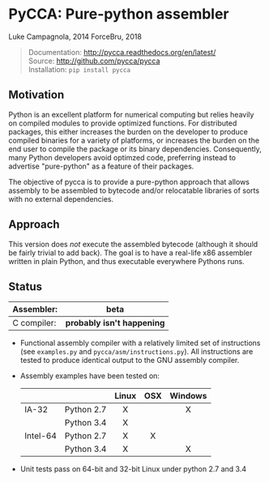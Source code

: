 PyCCA: Pure-python assembler
===========================================

Luke Campagnola, 2014
ForceBru, 2018


> Documentation: http://pycca.readthedocs.org/en/latest/<br>
> Source: http://github.com/pycca/pycca<br>
> Installation: `pip install pycca`


Motivation
----------

Python is an excellent platform for numerical computing but relies
heavily on compiled modules to provide optimized functions. For 
distributed packages, this either increases the burden on the developer
to produce compiled binaries for a variety of platforms, or increases
the burden on the end user to compile the package or its binary 
dependencies. Consequently, many Python developers avoid optimzed
code, preferring instead to advertise "pure-python" as a feature
of their packages.

The objective of pycca is to provide a pure-python approach that
allows assembly to be assembled to bytecode and/or relocatable libraries of sorts
with no external dependencies. 


Approach
--------

This version does _not_ execute the assembled bytecode (although it should be
fairly trivial to add back). The goal is to have a real-life x86 assembler written
in plain Python, and thus executable everywhere Pythons runs.


Status
------

|  **Assembler:**   | **beta**                        |
|-------------------|---------------------------------|
|  C compiler:      |   **probably isn't happening**  |


* Functional assembly compiler with a relatively limited set of instructions
  (see `examples.py` and `pycca/asm/instructions.py`). All instructions
  are tested to produce identical output to the GNU assembly compiler.
* Assembly examples have been tested on:

  |           |            |  Linux  |   OSX   | Windows |
  |:----------|:-----------|:-------:|:-------:|:-------:|
  |  IA-32    | Python 2.7 |    X    |         |    X    |
  |           | Python 3.4 |    X    |         |         |
  | Intel-64  | Python 2.7 |    X    |    X    |         |
  |           | Python 3.4 |    X    |         |    X    |

* Unit tests pass on 64-bit and 32-bit Linux under python 2.7 and 3.4

